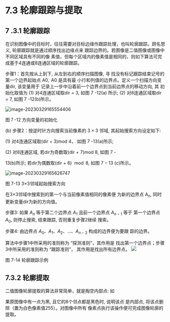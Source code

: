 # 7.3 轮廓跟踪与提取

## 7 .3.1 轮廓跟踪

在识别图像中的目标时，往往需要对目标边缘作跟踪处理，也叫轮廓跟踪。顾名思义, 轮廓跟踪就是通过顺序找出边缘点来 跟踪边界的。若图像是二值图像或图像中不同区域具有不同的像 素值，但每个区域内的像素值是相同的，则如下算法可完成基于4连通或8连通区域的轮廓跟踪。

步骤1：首先按从上到下, 从左到右的顺序扫描图像, 寻 找没有标记跟踪结束记号的第一个边界起始点 $\mathrm{A} 0, \mathrm{~A} 0$ 是具有最 小行和列值的边界点。定义一个扫描方向变量dir, 该变量用于 记录上一步中沿着前一个边界点到当前边界点的移动方向, 其 初始化取值为
(1) 对4连通区域取dir = 3, 如图 7 -12(a) 所示;
(2) 对8连通区域取dir = 7, 如图 7 -12(b)所示。 

![image-20230329165554406](https://mypic-1312707183.cos.ap-nanjing.myqcloud.com/image-20230329165554406.png)

图７-12 方向变量的初始化

(b) 步骤2：按逆时针方向搜索当前像素的 $3 \times 3$ 邻域, 其起始搜索方向设定如下:

(1) 对4连通区域取(dir + 3)mod 4， 如图 7 -13(a)所示;

(2) 对8连通区域, 若dir为奇数取(dir + 7)mod 8, 如图 7 -

13(b)所示; 若dir为偶数取(dir + 6) $\bmod 8$, 如图 $7-13$ (c)所示。 

![image-20230329165626747](https://mypic-1312707183.cos.ap-nanjing.myqcloud.com/image-20230329165626747.png)

图 7-13 3×3邻域起始搜索方向 

在3×3邻域中搜索到的第一个与当前像素值相同的像素便 为新的边界点 $\mathrm{A}_{n}$, 同时更新变量dir为新的方向值。

步骤3: 如果 $A_{n}$ 等于第二个边界点 $A_{1}$ 且前一个边界点 $A_{n-1}$ 等于 第一个边界点 $A_{0}$, 则停止搜索, 结束跟踪, 否则重复步骤2继续 搜索。

步骤4: 由边界点 $A_{0} 、 A_{1} 、 A_{2} 、 \ldots 、 A_{n-2}$ 构成的边界便为要跟 踪的边界。

算法中步骤1中所采用的准则称为 “探测准则”，其作用是 找出第一个边界点；步骤3中所采用的准则称为 “跟踪准则”， 其作用是找出所有边界点。 
![](https://cdn.mathpix.com/cropped/2023_03_28_6116f4e0e226f2060611g-24.jpg?height=572&width=2100&top_left_y=410&top_left_x=244)

图 7-14 轮廓跟踪示例 

## 7.3.2 轮廓提取

二值图像轮廓提取的算法非常简单，就是掏空内部点: 如

果原图像中有一点为黑, 且它的8个邻点都是黑色时, 说明该点 是内部点, 将该点删除（置为白色像素值255）。对图像中所有 像素点执行该操作便可完成图像轮廓的提取。 


